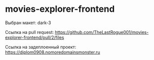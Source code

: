 # movies-explorer-frontend

Выбран макет: dark-3

Ссылка на pull request: https://github.com/TheLastRogue001/movies-explorer-frontend/pull/2/files

Ссылка на задеплоенный проект: https://diplom0908.nomoredomainsmonster.ru
